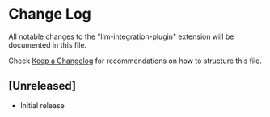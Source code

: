 # Change Log

All notable changes to the "llm-integration-plugin" extension will be documented in this file.

Check [Keep a Changelog](http://keepachangelog.com/) for recommendations on how to structure this file.

## [Unreleased]

- Initial release
